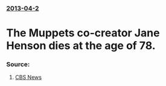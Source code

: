 ### [2013-04-2](/news/2013/04/2/index.md)

# The Muppets co-creator Jane Henson dies at the age of 78. 




### Source:

1. [CBS News](http://www.cbsnews.com/8301-201_162-57577645/jane-henson-matriarch-to-muppets-dies-at-78/)
